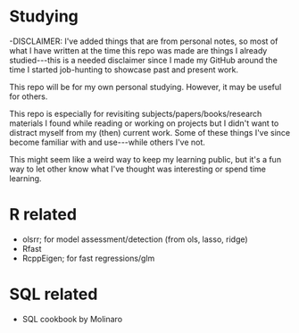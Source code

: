 # Studying
  -DISCLAIMER: I've added things that are from personal notes, so most of what I have written at the time this repo was made are things I already studied---this is a needed disclaimer since I made my GitHub around the time I started job-hunting to showcase past and present work.

This repo will be for my own personal studying. However, it may be useful for others.

This repo is especially for revisiting subjects/papers/books/research materials I found while reading or working on projects but I didn't want to distract myself from my (then) current work. Some of these things I've since become familiar with and use---while others I've not. 

This might seem like a weird way to keep my learning public, but it's a fun way to let other know what I've thought was interesting or spend time learning.
# R related
  - olsrr; for model assessment/detection (from ols, lasso, ridge) 
  - Rfast
  - RcppEigen; for fast regressions/glm
# SQL related
  - SQL cookbook by Molinaro

